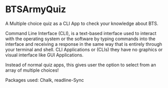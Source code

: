 # BTSArmyQuiz
A Multiple choice quiz as a CLI App to check your knowledge about BTS.

Command Line Interface (CLI), is a text-based interface used to interact with the operating system or the software by typing commands into the interface and receiving a response in the same way that is entirely through your terminal and shell. CLI Applications or (CLIs) they have no graphics or visual interface like GUI Applications.

Instead of normal quiz apps, this gives user the option to select from an array of multiple choices! 

Packages used: Chalk, readline-Sync

